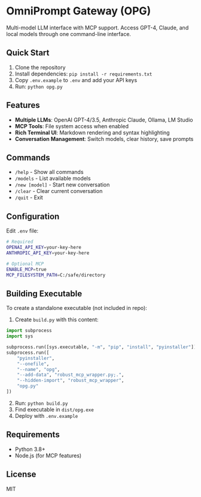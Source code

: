# OmniPrompt Gateway (OPG)

Multi-model LLM interface with MCP support. Access GPT-4, Claude, and local models through one command-line interface.

## Quick Start

1. Clone the repository
2. Install dependencies: `pip install -r requirements.txt`
3. Copy `.env.example` to `.env` and add your API keys
4. Run: `python opg.py`

## Features

- **Multiple LLMs**: OpenAI GPT-4/3.5, Anthropic Claude, Ollama, LM Studio
- **MCP Tools**: File system access when enabled
- **Rich Terminal UI**: Markdown rendering and syntax highlighting
- **Conversation Management**: Switch models, clear history, save prompts

## Commands

- `/help` - Show all commands
- `/models` - List available models  
- `/new [model]` - Start new conversation
- `/clear` - Clear current conversation
- `/quit` - Exit

## Configuration

Edit `.env` file:

```bash
# Required
OPENAI_API_KEY=your-key-here
ANTHROPIC_API_KEY=your-key-here

# Optional MCP
ENABLE_MCP=true
MCP_FILESYSTEM_PATH=C:/safe/directory
```

## Building Executable

To create a standalone executable (not included in repo):

1. Create `build.py` with this content:
```python
import subprocess
import sys

subprocess.run([sys.executable, "-m", "pip", "install", "pyinstaller"])
subprocess.run([
    "pyinstaller",
    "--onefile",
    "--name", "opg",
    "--add-data", "robust_mcp_wrapper.py;.",
    "--hidden-import", "robust_mcp_wrapper",
    "opg.py"
])
```

2. Run: `python build.py`
3. Find executable in `dist/opg.exe`
4. Deploy with `.env.example`

## Requirements

- Python 3.8+
- Node.js (for MCP features)

## License

MIT
